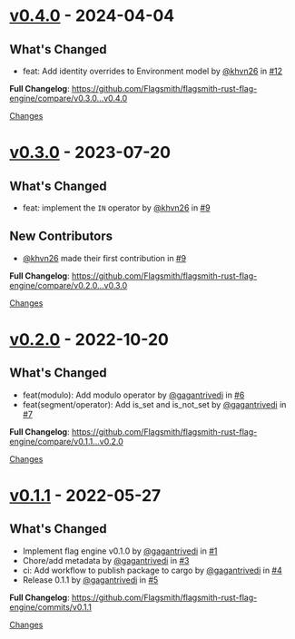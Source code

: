 <a id="v0.4.0"></a>
# [v0.4.0](https://github.com/Flagsmith/flagsmith-rust-flag-engine/releases/tag/v0.4.0) - 2024-04-04

## What's Changed
* feat: Add identity overrides to Environment model by [@khvn26](https://github.com/khvn26) in [#12](https://github.com/Flagsmith/flagsmith-rust-flag-engine/pull/12)


**Full Changelog**: https://github.com/Flagsmith/flagsmith-rust-flag-engine/compare/v0.3.0...v0.4.0

[Changes][v0.4.0]


<a id="v0.3.0"></a>
# [v0.3.0](https://github.com/Flagsmith/flagsmith-rust-flag-engine/releases/tag/v0.3.0) - 2023-07-20

## What's Changed
* feat: implement the `IN` operator by [@khvn26](https://github.com/khvn26) in [#9](https://github.com/Flagsmith/flagsmith-rust-flag-engine/pull/9)

## New Contributors
* [@khvn26](https://github.com/khvn26) made their first contribution in [#9](https://github.com/Flagsmith/flagsmith-rust-flag-engine/pull/9)

**Full Changelog**: https://github.com/Flagsmith/flagsmith-rust-flag-engine/compare/v0.2.0...v0.3.0

[Changes][v0.3.0]


<a id="v0.2.0"></a>
# [v0.2.0](https://github.com/Flagsmith/flagsmith-rust-flag-engine/releases/tag/v0.2.0) - 2022-10-20

## What's Changed
* feat(modulo): Add modulo operator by [@gagantrivedi](https://github.com/gagantrivedi) in [#6](https://github.com/Flagsmith/flagsmith-rust-flag-engine/pull/6)
* feat(segment/operator): Add is_set and is_not_set by [@gagantrivedi](https://github.com/gagantrivedi) in [#7](https://github.com/Flagsmith/flagsmith-rust-flag-engine/pull/7)


**Full Changelog**: https://github.com/Flagsmith/flagsmith-rust-flag-engine/compare/v0.1.1...v0.2.0

[Changes][v0.2.0]


<a id="v0.1.1"></a>
# [v0.1.1](https://github.com/Flagsmith/flagsmith-rust-flag-engine/releases/tag/v0.1.1) - 2022-05-27

## What's Changed
* Implement flag engine v0.1.0 by [@gagantrivedi](https://github.com/gagantrivedi) in [#1](https://github.com/Flagsmith/flagsmith-rust-flag-engine/pull/1)
* Chore/add metadata by [@gagantrivedi](https://github.com/gagantrivedi) in [#3](https://github.com/Flagsmith/flagsmith-rust-flag-engine/pull/3)
* ci: Add workflow to publish package to cargo by [@gagantrivedi](https://github.com/gagantrivedi) in [#4](https://github.com/Flagsmith/flagsmith-rust-flag-engine/pull/4)
* Release 0.1.1 by [@gagantrivedi](https://github.com/gagantrivedi) in [#5](https://github.com/Flagsmith/flagsmith-rust-flag-engine/pull/5)


**Full Changelog**: https://github.com/Flagsmith/flagsmith-rust-flag-engine/commits/v0.1.1

[Changes][v0.1.1]


[v0.4.0]: https://github.com/Flagsmith/flagsmith-rust-flag-engine/compare/v0.3.0...v0.4.0
[v0.3.0]: https://github.com/Flagsmith/flagsmith-rust-flag-engine/compare/v0.2.0...v0.3.0
[v0.2.0]: https://github.com/Flagsmith/flagsmith-rust-flag-engine/compare/v0.1.1...v0.2.0
[v0.1.1]: https://github.com/Flagsmith/flagsmith-rust-flag-engine/tree/v0.1.1

<!-- Generated by https://github.com/rhysd/changelog-from-release v3.9.0 -->

